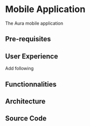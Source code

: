 # Mobile Application

The Aura mobile application 

## Pre-requisites

## User Experience

Add following

## Functionnalities

## Architecture

## Source Code

## 



